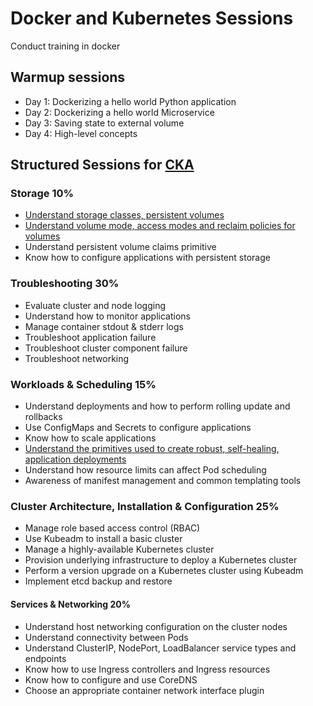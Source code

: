 # Docker and Kubernetes Sessions
Conduct training in docker

## Warmup sessions
 - Day 1: Dockerizing a hello world Python application
 - Day 2: Dockerizing a hello world Microservice
 - Day 3: Saving state to external volume
 - Day 4: High-level concepts

## Structured Sessions for [CKA](https://training.linuxfoundation.org/certification/certified-kubernetes-administrator-cka/)

### Storage 10%
- [Understand storage classes, persistent volumes](1.1.md)
- [Understand volume mode, access modes and reclaim policies for volumes](1.2.md)
- Understand persistent volume claims primitive
- Know how to configure applications with persistent storage

### Troubleshooting 30%
- Evaluate cluster and node logging
- Understand how to monitor applications
- Manage container stdout & stderr logs
- Troubleshoot application failure
- Troubleshoot cluster component failure
- Troubleshoot networking

### Workloads & Scheduling 15%
- Understand deployments and how to perform rolling update and rollbacks
- Use ConfigMaps and Secrets to configure applications
- Know how to scale applications
- [Understand the primitives used to create robust, self-healing, application deployments](3.4.md)
- Understand how resource limits can affect Pod scheduling
- Awareness of manifest management and common templating tools

### Cluster Architecture, Installation & Configuration 25%
- Manage role based access control (RBAC)
- Use Kubeadm to install a basic cluster
- Manage a highly-available Kubernetes cluster
- Provision underlying infrastructure to deploy a Kubernetes cluster
- Perform a version upgrade on a Kubernetes cluster using Kubeadm
- Implement etcd backup and restore

#### Services & Networking 20%
- Understand host networking configuration on the cluster nodes
- Understand connectivity between Pods
- Understand ClusterIP, NodePort, LoadBalancer service types and endpoints
- Know how to use Ingress controllers and Ingress resources
- Know how to configure and use CoreDNS
- Choose an appropriate container network interface plugin
